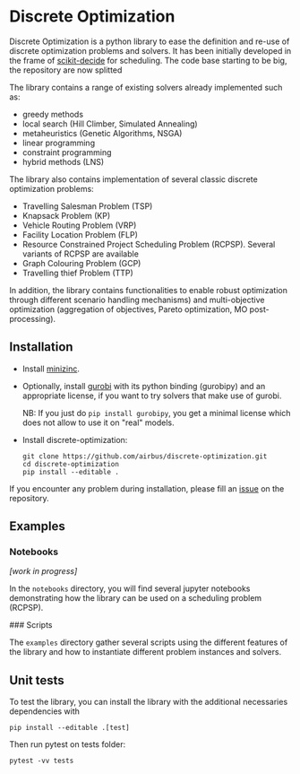 # Discrete Optimization

Discrete Optimization is a python library to ease the definition and re-use of discrete optimization problems and solvers. 
It has been initially developed in the frame of [scikit-decide](https://github.com/airbus/scikit-decide) for scheduling. The code base starting to be big, the repository are now splitted

The library contains a range of existing solvers already implemented such as:
* greedy methods
* local search (Hill Climber, Simulated Annealing)
* metaheuristics (Genetic Algorithms, NSGA)
* linear programming
* constraint programming
* hybrid methods (LNS)

The library also contains implementation of several classic discrete optimization problems:
* Travelling Salesman Problem (TSP)
* Knapsack Problem (KP)
* Vehicle Routing Problem (VRP)
* Facility Location Problem (FLP)
* Resource Constrained Project Scheduling Problem (RCPSP). Several variants of RCPSP are available
* Graph Colouring Problem (GCP)
* Travelling thief Problem (TTP)

In addition, the library contains functionalities to enable robust optimization
through different scenario handling mechanisms) and multi-objective optimization
(aggregation of objectives, Pareto optimization, MO post-processing).


## Installation

- Install [minizinc](https://www.minizinc.org/).
- Optionally, install [gurobi](https://www.gurobi.com/) with its python binding (gurobipy)
  and an appropriate license, if you want to try solvers that make use of gurobi.

  NB: If you just do `pip install gurobipy`, you get a minimal license which does not allow to use it on "real" models.
- Install discrete-optimization:
    ```shell
    git clone https://github.com/airbus/discrete-optimization.git
    cd discrete-optimization
    pip install --editable .
    ```


If you encounter any problem during installation,
please fill an [issue](https://github.com/airbus/discrete-optimization/issues)
on the repository.


## Examples

### Notebooks

*[work in progress]*

In the `notebooks` directory, you will find several jupyter notebooks demonstrating
how the library can be used on a scheduling problem (RCPSP).

[//]: # (The notebooks are well commented, highlighting different approaches
and demonstrating the use of different solvers.)

### Scripts

The `examples` directory gather several scripts using the different features of
the library and how to instantiate different problem instances and solvers.


## Unit tests

To test the library, you can install the library with the additional necessaries dependencies with
```shell
pip install --editable .[test]
```
Then run pytest on tests folder:
```shell
pytest -vv tests
```
